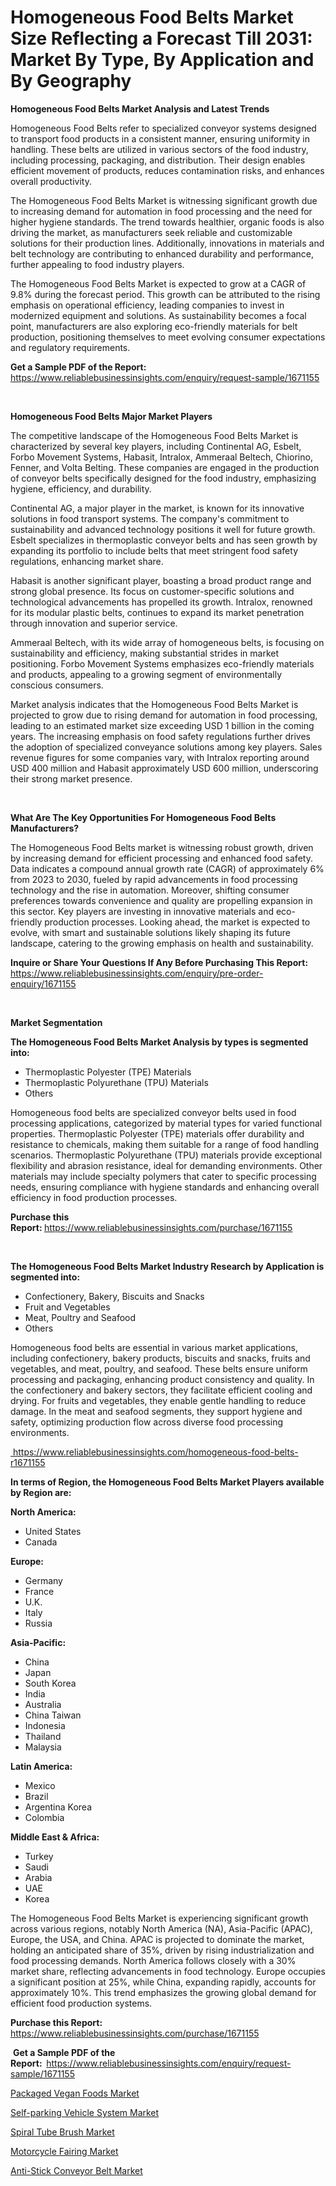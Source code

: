 <p><h1>Homogeneous Food Belts Market Size Reflecting a Forecast Till 2031: Market By Type, By Application and By Geography</h1></p><p><strong>Homogeneous Food Belts Market Analysis and Latest Trends</strong></p>
<p><p>Homogeneous Food Belts refer to specialized conveyor systems designed to transport food products in a consistent manner, ensuring uniformity in handling. These belts are utilized in various sectors of the food industry, including processing, packaging, and distribution. Their design enables efficient movement of products, reduces contamination risks, and enhances overall productivity. </p><p>The Homogeneous Food Belts Market is witnessing significant growth due to increasing demand for automation in food processing and the need for higher hygiene standards. The trend towards healthier, organic foods is also driving the market, as manufacturers seek reliable and customizable solutions for their production lines. Additionally, innovations in materials and belt technology are contributing to enhanced durability and performance, further appealing to food industry players.</p><p>The Homogeneous Food Belts Market is expected to grow at a CAGR of 9.8% during the forecast period. This growth can be attributed to the rising emphasis on operational efficiency, leading companies to invest in modernized equipment and solutions. As sustainability becomes a focal point, manufacturers are also exploring eco-friendly materials for belt production, positioning themselves to meet evolving consumer expectations and regulatory requirements.</p></p>
<p><strong>Get a Sample PDF of the Report:&nbsp;</strong> <a href="https://www.reliablebusinessinsights.com/enquiry/request-sample/1671155?utm_campaign=39&utm_medium=2&utm_source=Github&utm_content=ia&utm_term=10102024&utm_id=homogeneous-food-belts">https://www.reliablebusinessinsights.com/enquiry/request-sample/1671155</a></p>
<p>&nbsp;</p>
<p><strong>Homogeneous Food Belts Major Market Players</strong></p>
<p><p>The competitive landscape of the Homogeneous Food Belts Market is characterized by several key players, including Continental AG, Esbelt, Forbo Movement Systems, Habasit, Intralox, Ammeraal Beltech, Chiorino, Fenner, and Volta Belting. These companies are engaged in the production of conveyor belts specifically designed for the food industry, emphasizing hygiene, efficiency, and durability.</p><p>Continental AG, a major player in the market, is known for its innovative solutions in food transport systems. The company's commitment to sustainability and advanced technology positions it well for future growth. Esbelt specializes in thermoplastic conveyor belts and has seen growth by expanding its portfolio to include belts that meet stringent food safety regulations, enhancing market share.</p><p>Habasit is another significant player, boasting a broad product range and strong global presence. Its focus on customer-specific solutions and technological advancements has propelled its growth. Intralox, renowned for its modular plastic belts, continues to expand its market penetration through innovation and superior service.</p><p>Ammeraal Beltech, with its wide array of homogeneous belts, is focusing on sustainability and efficiency, making substantial strides in market positioning. Forbo Movement Systems emphasizes eco-friendly materials and products, appealing to a growing segment of environmentally conscious consumers.</p><p>Market analysis indicates that the Homogeneous Food Belts Market is projected to grow due to rising demand for automation in food processing, leading to an estimated market size exceeding USD 1 billion in the coming years. The increasing emphasis on food safety regulations further drives the adoption of specialized conveyance solutions among key players. Sales revenue figures for some companies vary, with Intralox reporting around USD 400 million and Habasit approximately USD 600 million, underscoring their strong market presence.</p></p>
<p>&nbsp;</p>
<p><strong>What Are The Key Opportunities For Homogeneous Food Belts Manufacturers?</strong></p>
<p><p>The Homogeneous Food Belts market is witnessing robust growth, driven by increasing demand for efficient processing and enhanced food safety. Data indicates a compound annual growth rate (CAGR) of approximately 6% from 2023 to 2030, fueled by rapid advancements in food processing technology and the rise in automation. Moreover, shifting consumer preferences towards convenience and quality are propelling expansion in this sector. Key players are investing in innovative materials and eco-friendly production processes. Looking ahead, the market is expected to evolve, with smart and sustainable solutions likely shaping its future landscape, catering to the growing emphasis on health and sustainability.</p></p>
<p><strong>Inquire or Share Your Questions If Any Before Purchasing This Report:</strong> <a href="https://www.reliablebusinessinsights.com/enquiry/pre-order-enquiry/1671155?utm_campaign=39&utm_medium=2&utm_source=Github&utm_content=ia&utm_term=10102024&utm_id=homogeneous-food-belts">https://www.reliablebusinessinsights.com/enquiry/pre-order-enquiry/1671155</a></p>
<p>&nbsp;</p>
<p><strong>Market Segmentation</strong></p>
<p><strong>The Homogeneous Food Belts Market Analysis by types is segmented into:</strong></p>
<p><ul><li>Thermoplastic Polyester (TPE) Materials</li><li>Thermoplastic Polyurethane (TPU) Materials</li><li>Others</li></ul></p>
<p><p>Homogeneous food belts are specialized conveyor belts used in food processing applications, categorized by material types for varied functional properties. Thermoplastic Polyester (TPE) materials offer durability and resistance to chemicals, making them suitable for a range of food handling scenarios. Thermoplastic Polyurethane (TPU) materials provide exceptional flexibility and abrasion resistance, ideal for demanding environments. Other materials may include specialty polymers that cater to specific processing needs, ensuring compliance with hygiene standards and enhancing overall efficiency in food production processes.</p></p>
<p><strong>Purchase this Report:&nbsp;</strong><a href="https://www.reliablebusinessinsights.com/purchase/1671155?utm_campaign=39&utm_medium=2&utm_source=Github&utm_content=ia&utm_term=10102024&utm_id=homogeneous-food-belts">https://www.reliablebusinessinsights.com/purchase/1671155</a></p>
<p>&nbsp;</p>
<p><strong>The Homogeneous Food Belts Market Industry Research by Application is segmented into:</strong></p>
<p><ul><li>Confectionery, Bakery, Biscuits and Snacks</li><li>Fruit and Vegetables</li><li>Meat, Poultry and Seafood</li><li>Others</li></ul></p>
<p><p>Homogeneous food belts are essential in various market applications, including confectionery, bakery products, biscuits and snacks, fruits and vegetables, and meat, poultry, and seafood. These belts ensure uniform processing and packaging, enhancing product consistency and quality. In the confectionery and bakery sectors, they facilitate efficient cooling and drying. For fruits and vegetables, they enable gentle handling to reduce damage. In the meat and seafood segments, they support hygiene and safety, optimizing production flow across diverse food processing environments.</p></p>
<p><a href="https://www.reliablebusinessinsights.com/homogeneous-food-belts-r1671155?utm_campaign=39&utm_medium=2&utm_source=Github&utm_content=ia&utm_term=10102024&utm_id=homogeneous-food-belts">&nbsp;https://www.reliablebusinessinsights.com/homogeneous-food-belts-r1671155</a></p>
<p><strong>In terms of Region, the Homogeneous Food Belts Market Players available by Region are:</strong></p>
<p>
    <p> <strong> North America: </strong>
        <ul>
            <li>United States</li>
            <li>Canada</li>
        </ul>
        </p> 
    <p> <strong> Europe: </strong>
        <ul>
            <li>Germany</li>
            <li>France</li>
            <li>U.K.</li>
            <li>Italy</li>
            <li>Russia</li>
        </ul>
        </p> 
    <p> <strong> Asia-Pacific: </strong>
        <ul>
            <li>China</li>
            <li>Japan</li>
            <li>South Korea</li>
            <li>India</li>
            <li>Australia</li>
            <li>China Taiwan</li>
            <li>Indonesia</li>
            <li>Thailand</li>
            <li>Malaysia</li>
        </ul>
        </p> 
    <p> <strong> Latin America: </strong>
        <ul>
            <li>Mexico</li>
            <li>Brazil</li>
            <li>Argentina Korea</li>
            <li>Colombia</li>
        </ul>
        </p> 
    <p> <strong> Middle East & Africa: </strong>
        <ul>
            <li>Turkey</li>
            <li>Saudi</li>
            <li>Arabia</li>
            <li>UAE</li>
            <li>Korea</li>
        </ul>
    </p>
    </p>
<p><p>The Homogeneous Food Belts Market is experiencing significant growth across various regions, notably North America (NA), Asia-Pacific (APAC), Europe, the USA, and China. APAC is projected to dominate the market, holding an anticipated share of 35%, driven by rising industrialization and food processing demands. North America follows closely with a 30% market share, reflecting advancements in food technology. Europe occupies a significant position at 25%, while China, expanding rapidly, accounts for approximately 10%. This trend emphasizes the growing global demand for efficient food production systems.</p></p>
<p><strong>Purchase this Report: </strong><a href="https://www.reliablebusinessinsights.com/purchase/1671155?utm_campaign=39&utm_medium=2&utm_source=Github&utm_content=ia&utm_term=10102024&utm_id=homogeneous-food-belts">https://www.reliablebusinessinsights.com/purchase/1671155</a></p>
<p>&nbsp;<strong>Get a Sample PDF of the Report:&nbsp;&nbsp;</strong><a href="https://www.reliablebusinessinsights.com/enquiry/request-sample/1671155?utm_campaign=39&utm_medium=2&utm_source=Github&utm_content=ia&utm_term=10102024&utm_id=homogeneous-food-belts">https://www.reliablebusinessinsights.com/enquiry/request-sample/1671155</a></p>
<p><strong></strong></p>
<p><p><a href="https://issuu.com/reportprime-2/docs/packaged-vegan-foods-market-size-20_a7a967f4e8a5ad?utm_campaign=39&utm_medium=2&utm_source=Github&utm_content=ia&utm_term=10102024&utm_id=homogeneous-food-belts">Packaged Vegan Foods Market</a></p><p><a href="https://github.com/KejsiLoshi121/Market-Research-Report-List-1/blob/main/self-parking-vehicle-system-market.md?utm_campaign=39&utm_medium=2&utm_source=Github&utm_content=ia&utm_term=10102024&utm_id=homogeneous-food-belts">Self-parking Vehicle System Market</a></p><p><a href="https://www.linkedin.com/pulse/spiral-tube-brush-market-research-report-exploring-size-revenue-iggif?utm_campaign=39&utm_medium=2&utm_source=Github&utm_content=ia&utm_term=10102024&utm_id=homogeneous-food-belts">Spiral Tube Brush Market</a></p><p><a href="https://www.linkedin.com/pulse/comprehensive-analysis-global-motorcycle-fairing-market-kuujf?utm_campaign=39&utm_medium=2&utm_source=Github&utm_content=ia&utm_term=10102024&utm_id=homogeneous-food-belts">Motorcycle Fairing Market</a></p><p><a href="https://github.com/delorasywf/Market-Research-Report-List-1/blob/main/anti-stick-conveyor-belt-market.md?utm_campaign=39&utm_medium=2&utm_source=Github&utm_content=ia&utm_term=10102024&utm_id=homogeneous-food-belts">Anti-Stick Conveyor Belt Market</a></p></p>